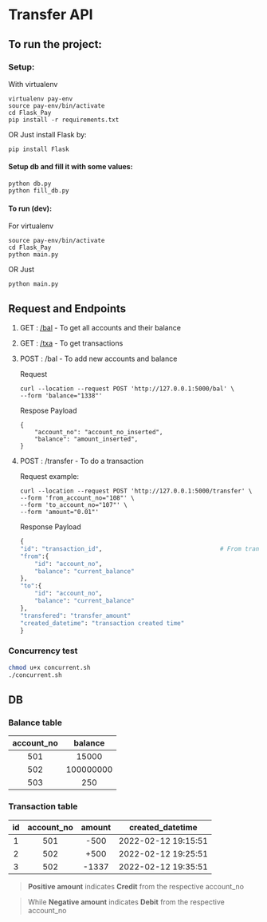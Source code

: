 # Transfer API

## To run the project:

### Setup:

With virtualenv

```
virtualenv pay-env
source pay-env/bin/activate
cd Flask_Pay
pip install -r requirements.txt
```

OR
Just install Flask by:

```
pip install Flask
```

#### Setup db and fill it with some values:

```
python db.py
python fill_db.py
```

#### To run (dev):

For virtualenv

```
source pay-env/bin/activate
cd Flask_Pay
python main.py
```

OR Just

```
python main.py
```

## Request and Endpoints

1. GET : [/bal](http://127.0.0.1:5000/bal) - To get all accounts and their balance
2. GET : [/txa](http://127.0.0.1:5000/txa) - To get transactions
3. POST : /bal - To add new accounts and balance

    Request 

    ```
    curl --location --request POST 'http://127.0.0.1:5000/bal' \
    --form 'balance="1338"'
    ```

    Respose Payload

    ```
    {
        "account_no": "account_no_inserted",
        "balance": "amount_inserted",
    }
    ```

4. POST : /transfer - To do a transaction

    Request example:

    ```
    curl --location --request POST 'http://127.0.0.1:5000/transfer' \
    --form 'from_account_no="108"' \
    --form 'to_account_no="107"' \
    --form 'amount="0.01"'
    ```

    Response Payload

    ```python
    {
    "id": "transaction_id",                                 # From transaction id
    "from":{
        "id": "account_no",
        "balance": "current_balance"
    },
    "to":{
        "id": "account_no",
        "balance": "current_balance"
    },
    "transfered": "transfer_amount"
    "created_datetime": "transaction created time"
    }
    ```
   

### Concurrency test

```bash
chmod u+x concurrent.sh
./concurrent.sh
```

## DB

### Balance table

| account_no |  balance  |
| :--------: | :-------: |
|    501     |   15000   |
|    502     | 100000000 |
|    503     |    250    |

### Transaction table

| id  | account_no | amount |  created_datetime   |
| :-: | :--------: | :----: | :-----------------: |
|  1  |    501     |  -500  | 2022-02-12 19:15:51 |
|  2  |    502     |  +500  | 2022-02-12 19:25:51 |
|  3  |    502     | -1337  | 2022-02-12 19:35:51 |

> **Positive amount** indicates **Credit** from the respective account_no

> While **Negative amount** indicates **Debit** from the respective account_no
